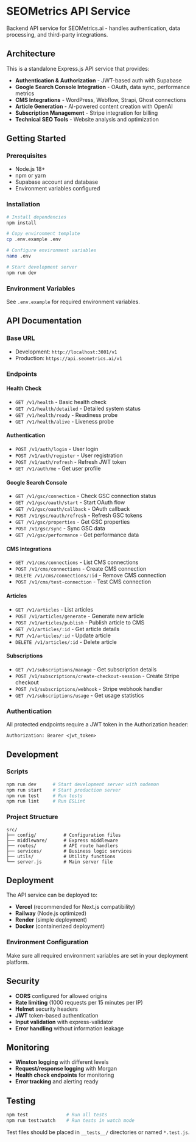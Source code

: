 # SEOMetrics API Service

Backend API service for SEOMetrics.ai - handles authentication, data processing, and third-party integrations.

## Architecture

This is a standalone Express.js API service that provides:

- **Authentication & Authorization** - JWT-based auth with Supabase
- **Google Search Console Integration** - OAuth, data sync, performance metrics
- **CMS Integrations** - WordPress, Webflow, Strapi, Ghost connections
- **Article Generation** - AI-powered content creation with OpenAI
- **Subscription Management** - Stripe integration for billing
- **Technical SEO Tools** - Website analysis and optimization

## Getting Started

### Prerequisites

- Node.js 18+
- npm or yarn
- Supabase account and database
- Environment variables configured

### Installation

```bash
# Install dependencies
npm install

# Copy environment template
cp .env.example .env

# Configure environment variables
nano .env

# Start development server
npm run dev
```

### Environment Variables

See `.env.example` for required environment variables.

## API Documentation

### Base URL
- Development: `http://localhost:3001/v1`
- Production: `https://api.seometrics.ai/v1`

### Endpoints

#### Health Check
- `GET /v1/health` - Basic health check
- `GET /v1/health/detailed` - Detailed system status
- `GET /v1/health/ready` - Readiness probe
- `GET /v1/health/alive` - Liveness probe

#### Authentication
- `POST /v1/auth/login` - User login
- `POST /v1/auth/register` - User registration
- `POST /v1/auth/refresh` - Refresh JWT token
- `GET /v1/auth/me` - Get user profile

#### Google Search Console
- `GET /v1/gsc/connection` - Check GSC connection status
- `GET /v1/gsc/oauth/start` - Start OAuth flow
- `GET /v1/gsc/oauth/callback` - OAuth callback
- `POST /v1/gsc/oauth/refresh` - Refresh GSC tokens
- `GET /v1/gsc/properties` - Get GSC properties
- `POST /v1/gsc/sync` - Sync GSC data
- `GET /v1/gsc/performance` - Get performance data

#### CMS Integrations
- `GET /v1/cms/connections` - List CMS connections
- `POST /v1/cms/connections` - Create CMS connection
- `DELETE /v1/cms/connections/:id` - Remove CMS connection
- `POST /v1/cms/test-connection` - Test CMS connection

#### Articles
- `GET /v1/articles` - List articles
- `POST /v1/articles/generate` - Generate new article
- `POST /v1/articles/publish` - Publish article to CMS
- `GET /v1/articles/:id` - Get article details
- `PUT /v1/articles/:id` - Update article
- `DELETE /v1/articles/:id` - Delete article

#### Subscriptions
- `GET /v1/subscriptions/manage` - Get subscription details
- `POST /v1/subscriptions/create-checkout-session` - Create Stripe checkout
- `POST /v1/subscriptions/webhook` - Stripe webhook handler
- `GET /v1/subscriptions/usage` - Get usage statistics

### Authentication

All protected endpoints require a JWT token in the Authorization header:

```
Authorization: Bearer <jwt_token>
```

## Development

### Scripts

```bash
npm run dev      # Start development server with nodemon
npm run start    # Start production server
npm run test     # Run tests
npm run lint     # Run ESLint
```

### Project Structure

```
src/
├── config/          # Configuration files
├── middleware/      # Express middleware
├── routes/          # API route handlers
├── services/        # Business logic services
├── utils/           # Utility functions
└── server.js        # Main server file
```

## Deployment

The API service can be deployed to:

- **Vercel** (recommended for Next.js compatibility)
- **Railway** (Node.js optimized)
- **Render** (simple deployment)
- **Docker** (containerized deployment)

### Environment Configuration

Make sure all required environment variables are set in your deployment platform.

## Security

- **CORS** configured for allowed origins
- **Rate limiting** (1000 requests per 15 minutes per IP)
- **Helmet** security headers
- **JWT** token-based authentication
- **Input validation** with express-validator
- **Error handling** without information leakage

## Monitoring

- **Winston logging** with different levels
- **Request/response logging** with Morgan
- **Health check endpoints** for monitoring
- **Error tracking** and alerting ready

## Testing

```bash
npm test              # Run all tests
npm run test:watch    # Run tests in watch mode
```

Test files should be placed in `__tests__/` directories or named `*.test.js`.